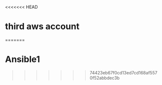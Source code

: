 <<<<<<< HEAD
# third aws account
=======
# Ansible1
>>>>>>> 74423eb67f0cd13ed7cd168af5570f52abbdec3b
